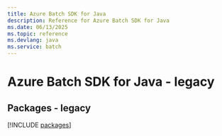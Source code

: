 ```yaml
---
title: Azure Batch SDK for Java
description: Reference for Azure Batch SDK for Java
ms.date: 06/13/2025
ms.topic: reference
ms.devlang: java
ms.service: batch
---
```

# Azure Batch SDK for Java - legacy
## Packages - legacy
[!INCLUDE [packages](batch-index.md)]